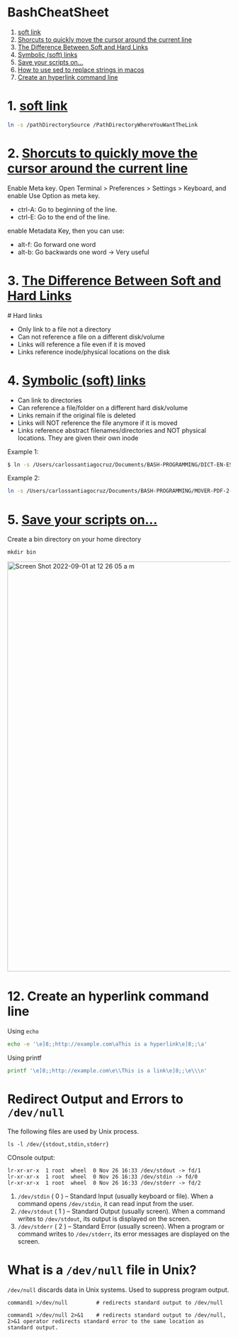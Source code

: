 # BashCheatSheet

1. [soft link](https://github.com/c4arl0s/BashCheatSheet#1-soft-link)
2. [Shorcuts to quickly move the cursor around the current line](https://github.com/c4arl0s/BashCheatSheet#3-shorcuts-to-quickly-move-the-cursor-around-the-current-line)
3. [The Difference Between Soft and Hard Links](https://github.com/c4arl0s/BashCheatSheet#5-the-difference-between-soft-and-hard-links)
4. [Symbolic (soft) links](https://github.com/c4arl0s/BashCheatSheet#6-symbolic-soft-links)
5. [Save your scripts on...]()
6. [How to use sed to replace strings in macos]()
7. [Create an hyperlink command line]()


# 1. [soft link](https://github.com/c4arl0s/BashCheatSheet#bashcheatsheet)

``` bash
ln -s /pathDirectorySource /PathDirectoryWhereYouWantTheLink
```

# 2. [Shorcuts to quickly move the cursor around the current line](https://github.com/c4arl0s/BashCheatSheet#bashcheatsheet)

Enable Meta key. Open Terminal > Preferences > Settings > Keyboard, and enable Use Option as meta key.

- ctrl-A: Go to beginning of the line.
- ctrl-E:	Go to the end of the line.

enable Metadata Key, then you can use:

- alt-f: Go forward one word
- alt-b: Go backwards one word	-> Very useful

# 3. [The Difference Between Soft and Hard Links](https://github.com/c4arl0s/BashCheatSheet#bashcheatsheet)

# Hard links

- Only link to a file not a directory
- Can not reference a file on a different disk/volume
- Links will reference a file even if it is moved
- Links reference inode/physical locations on the disk

# 4. [Symbolic (soft) links](https://github.com/c4arl0s/BashCheatSheet#bashcheatsheet)

- Can link to directories
- Can reference a file/folder on a different hard disk/volume
- Links remain if the original file is deleted
- Links will NOT reference the file anymore if it is moved
- Links reference abstract filenames/directories and NOT physical locations. They are given their own inode

Example 1:
```bash
$ ln -s /Users/carlossantiagocruz/Documents/BASH-PROGRAMMING/DICT-EN-ES/trad3.sh /usr/local/bin/trad3
```
Example 2:
```bash
ln -s /Users/carlossantiagocruz/Documents/BASH-PROGRAMMING/MOVER-PDF-2-DIRECTORIO/mover-pdf2directorio.sh /usr/local/bin/mover-pdf2directorio1.0
```

# 5. [Save your scripts on...]()

Create a bin directory on your home directory

```console
mkdir bin
```

<img width="924" alt="Screen Shot 2022-09-01 at 12 26 05 a m" src="https://user-images.githubusercontent.com/24994818/187838046-cc5a23cd-8d17-4a93-bca7-815da54251ea.png">

# 12. Create an hyperlink command line

Using `echo`

```bash
echo -e '\e]8;;http://example.com\aThis is a hyperlink\e]8;;\a' 
```

Using printf


```bash
printf '\e]8;;http://example.com\e\\This is a link\e]8;;\e\\\n'
```

# Redirect Output and Errors to `/dev/null`

The following files are used by Unix process.

```console
ls -l /dev/{stdout,stdin,stderr}
```

COnsole output:

```console
lr-xr-xr-x  1 root  wheel  0 Nov 26 16:33 /dev/stdout -> fd/1
lr-xr-xr-x  1 root  wheel  0 Nov 26 16:33 /dev/stdin -> fd/0
lr-xr-xr-x  1 root  wheel  0 Nov 26 16:33 /dev/stderr -> fd/2
```

1. `/dev/stdin` ( 0 ) – Standard Input (usually keyboard or file). When a command opens `/dev/stdin`, it can read input from the user.
2. `/dev/stdout` ( 1 ) – Standard Output (usually screen). When a command writes to `/dev/stdout`, its output is displayed on the screen.
3. `/dev/stderr` ( 2 ) – Standard Error (usually screen). When a program or command writes to `/dev/stderr`, its error messages are displayed on the screen.

# What is a `/dev/null` file in Unix?

`/dev/null` discards data in Unix systems. Used to suppress program output.

```console
command1 >/dev/null         # redirects standard output to /dev/null
```

```console
command1 >/dev/null 2>&1    # redirects standard output to /dev/null, 2>&1 operator redirects standard error to the same location as standard output. 
```
